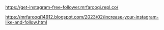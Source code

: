 https://get-instagram-free-follower.mrfarooqi.repl.co/

https://mrfarooqi14912.blogspot.com/2023/02/increase-your-instagram-like-and-follow.html
